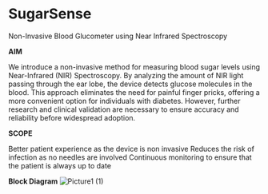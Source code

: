 # SugarSense
Non-Invasive Blood Glucometer using Near Infrared Spectroscopy


**AIM**

We introduce a non-invasive method for measuring blood sugar levels using Near-Infrared (NIR) Spectroscopy. By analyzing the amount of NIR light passing through the ear lobe, the device detects glucose molecules in the blood. This approach eliminates the need for painful finger pricks, offering a more convenient option for individuals with diabetes. However, further research and clinical validation are necessary to ensure accuracy and reliability before widespread adoption.


**SCOPE**

Better patient experience as the device is non invasive 
Reduces the risk of infection as no needles are involved
Continuous monitoring to ensure that the patient is always up to date  

**Block Diagram**
![Picture1 (1)](https://github.com/Kevin-Thomas-Ajax/SugarSense/assets/107739369/6e940a92-3731-4570-a6d4-41840023ed60)
